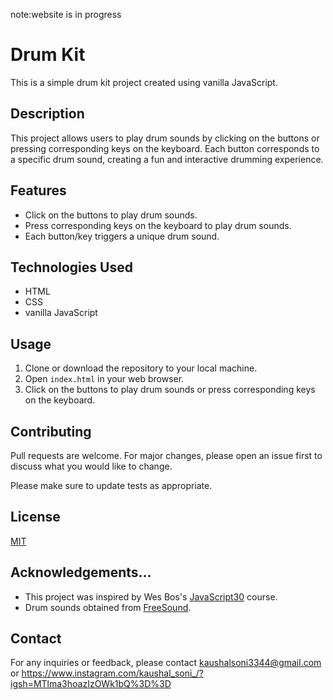 note:website is in progress
# Drum Kit

This is a simple drum kit project created using vanilla JavaScript.

## Description

This project allows users to play drum sounds by clicking on the buttons or pressing corresponding keys on the keyboard. Each button corresponds to a specific drum sound, creating a fun and interactive drumming experience.

## Features

- Click on the buttons to play drum sounds.
- Press corresponding keys on the keyboard to play drum sounds.
- Each button/key triggers a unique drum sound.

## Technologies Used

- HTML
- CSS
- vanilla JavaScript

## Usage

1. Clone or download the repository to your local machine.
2. Open `index.html` in your web browser.
3. Click on the buttons to play drum sounds or press corresponding keys on the keyboard.

## Contributing

Pull requests are welcome. For major changes, please open an issue first to discuss what you would like to change.

Please make sure to update tests as appropriate.

## License

[MIT](https://choosealicense.com/licenses/mit/)

## Acknowledgements...

- This project was inspired by Wes Bos's [JavaScript30](https://javascript30.com/) course.
- Drum sounds obtained from [FreeSound](https://freesound.org/).

## Contact

For any inquiries or feedback, please contact kaushalsoni3344@gmail.com  or https://www.instagram.com/kaushal_soni_/?igsh=MTlma3hoazIzOWk1bQ%3D%3D
